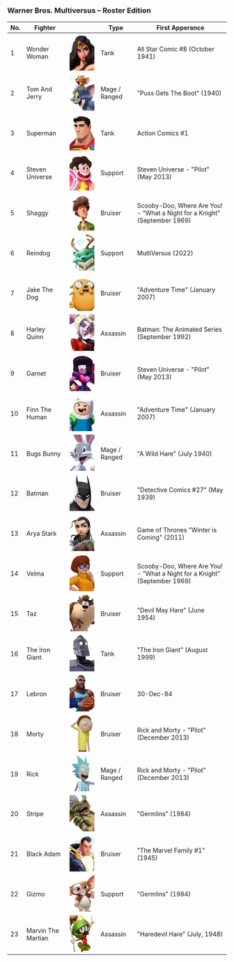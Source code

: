 ### Warner Bros. Multiversus – Roster Edition

| No. | Fighter            |                                                                                  | Type          | First Apperance                                                           |
|-----|--------------------|----------------------------------------------------------------------------------|---------------|---------------------------------------------------------------------------|
| 1   | Wonder Woman       | ![Wonder Woman](/assets/images/prj_multiversus/001_wonder_woman.jpg)             | Tank          | All Star Comic #8 (October 1941)                                          |
| 2   | Tom And Jerry      | ![Tom And Jerry](/assets/images/prj_multiversus/002_tom_and_jerry.jpg)           | Mage / Ranged | "Puss Gets The Boot" (1940)                                               |
| 3   | Superman           | ![Superman](/assets/images/prj_multiversus/003_superman.jpg)                     | Tank          | Action Comics #1                                                          |
| 4   | Steven Universe    | ![Steven Universe](/assets/images/prj_multiversus/004_steven.jpg)                | Support       | Steven Universe - "Pilot" (May 2013)                                      |
| 5   | Shaggy             | ![Shaggy](/assets/images/prj_multiversus/005_shaggy.jpg)                         | Bruiser       | Scooby-Doo, Where Are You! - “What a Night for a Knight” (September 1969) |
| 6   | Reindog            | ![Reindog](/assets/images/prj_multiversus/006_reindog.jpg)                       | Support       | MutliVersus (2022)                                                        |
| 7   | Jake The Dog       | ![Jake The Dog](/assets/images/prj_multiversus/007_jake_the_dog.jpg)             | Bruiser       | "Adventure Time" (January 2007)                                           |
| 8   | Harley Quinn       | ![Harley Quinn](/assets/images/prj_multiversus/008_harley.jpg)                   | Assassin      | Batman: The Animated Series (September 1992)                              |
| 9   | Garnet             | ![Garnet](/assets/images/prj_multiversus/009_garnet.jpg)                         | Bruiser       | Steven Universe - "Pilot" (May 2013)                                      |
| 10  | Finn The Human     | ![Finn The Human](/assets/images/prj_multiversus/010_finn.jpg)                   | Assassin      | "Adventure Time" (January 2007)                                           |
| 11  | Bugs Bunny         | ![Bugs Bunny](/assets/images/prj_multiversus/011_bugs_bunny.jpg)                 | Mage / Ranged | "A Wild Hare" (July 1940)                                                 |
| 12  | Batman             | ![Batman](/assets/images/prj_multiversus/012_batman.jpg)                         | Bruiser       | "Detective Comics #27" (May 1939)                                         |
| 13  | Arya Stark         | ![Arya Stark](/assets/images/prj_multiversus/013_arya_stark.jpg)                 | Assassin      | Game of Thrones "Winter is Coming" (2011)                                 |
| 14  | Velma              | ![Velma](/assets/images/prj_multiversus/014_velma.jpg)                           | Support       | Scooby-Doo, Where Are You! - “What a Night for a Knight” (September 1969) |
| 15  | Taz                | ![Taz](/assets/images/prj_multiversus/015_taz.jpg)                               | Bruiser       | "Devil May Hare" (June 1954)                                              |
| 16  | The Iron Giant     | ![The Iron Giant](/assets/images/prj_multiversus/016_the_iron_giant.jpg)         | Tank          | "The Iron Giant" (August 1999)                                            |
| 17  | Lebron             | ![Lebron](/assets/images/prj_multiversus/017_lebron.jpg)                         | Bruiser       | 30-Dec-84                                                                 |
| 18  | Morty              | ![Morty](/assets/images/prj_multiversus/018_morty.jpg)                           | Bruiser       | Rick and Morty - "Pilot" (December 2013)                                  |
| 19  | Rick               | ![Rick](/assets/images/prj_multiversus/019_rick.jpg)                             | Mage / Ranged | Rick and Morty - "Pilot" (December 2013)                                  |
| 20  | Stripe             | ![Stripe](/assets/images/prj_multiversus/020_stripe.jpg)                         | Assassin      | "Germlins" (1984)                                                         |
| 21  | Black Adam         | ![Black Adam](/assets/images/prj_multiversus/021_black_adam.jpg)                 | Bruiser       | "The Marvel Family #1" (1945)                                             |
| 22  | Gizmo              | ![Gizmo](/assets/images/prj_multiversus/022_gizmo.jpg)                           | Support       | "Germlins" (1984)                                                         |
| 23  | Marvin The Martian | ![Marvin The Martian](/assets/images/prj_multiversus/023_marvin_the_martian.jpg) | Assassin      | "Haredevil Hare" (July, 1948)                                             |
